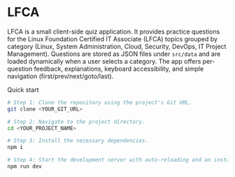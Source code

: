 # LFCA

LFCA is a small client-side quiz application. It provides practice questions for the Linux Foundation Certified IT Associate (LFCA) topics grouped by category (Linux, System Administration, Cloud, Security, DevOps, IT Project Management). Questions are stored as JSON files under `src/data` and are loaded dynamically when a user selects a category. The app offers per-question feedback, explanations, keyboard accessibility, and simple navigation (first/prev/next/goto/last).

Quick start

```sh
# Step 1: Clone the repository using the project's Git URL.
git clone <YOUR_GIT_URL>

# Step 2: Navigate to the project directory.
cd <YOUR_PROJECT_NAME>

# Step 3: Install the necessary dependencies.
npm i

# Step 4: Start the development server with auto-reloading and an instant preview.
npm run dev
```

